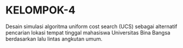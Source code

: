 # KELOMPOK-4
Desain simulasi algoritma uniform cost search (UCS) sebagai alternatif pencarian lokasi tempat tinggal mahasiswa Universitas Bina Bangsa berdasarkan lalu lintas angkutan umum.
